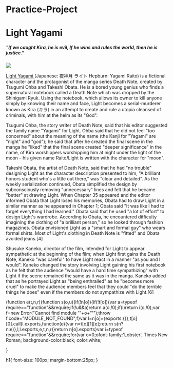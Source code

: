 # Practice-Project

<div class="text-center">
<h1>Light Yagami</h1>
<h5>"If we caught Kira, he is evil, If he wins and rules the world, then he is justice."</h5>
<img src="http://images5.fanpop.com/image/answers/2469000/2469499_1330240347324.02res_225_350.jpg" onmouseover ="this.src= 'http://images6.fanpop.com/image/photos/33200000/Light-Yagami-death-note-33281562-225-350.jpg'"
    onmouseout ="this.src= 'http://images5.fanpop.com/image/answers/2469000/2469499_1330240347324.02res_225_350.jpg'">
</div>
<div class ="text-left">
<p> 
  <a href ="https://en.wikipedia.org/wiki/Light_Yagami" target= "blank">Light Yagami </a>(Japanese: 夜神月 ライト Hepburn: Yagami Raito) is a fictional character and the protagonist of the manga series Death Note, created by Tsugumi Ohba and Takeshi Obata. He is a bored young genius who finds a supernatural notebook called a Death Note which was dropped by the Shinigami Ryuk. Using the notebook, which allows its owner to kill anyone simply by knowing their name and face, Light becomes a serial-murderer known as Kira (キラ) in an attempt to create and rule a utopia cleansed of criminals, with him at the helm as its "God".</p> 
<p>Tsugumi Ohba, the story writer of Death Note, said that his editor suggested the family name "Yagami" for Light. Ohba said that he did not feel "too concerned" about the meaning of the name (the Kanji for "Yagami" are "night" and "god"); he said that after he created the final scene in the manga he "liked" that the final scene created "deeper significance" in the name, of Kira worshippers worshipping him at night under the light of the moon – his given name Raito/Light is written with the character for "moon".</p>
<p>
Takeshi Obata, the artist of Death Note, said that he had "no trouble" designing Light as the character description presented to him, "A brilliant honors student who's a little out there," was "clear and detailed". As the weekly serialization continued, Obata simplified the design by subconsciously removing "unnecessary" lines and felt that he became "better" at drawing Light. When Chapter 35 appeared and the editor informed Obata that Light loses his memories, Obata had to draw Light in a similar manner as he appeared in Chapter 1; Obata said "It was like I had to forget everything I had learned." Obata said that he used "a lot of effort" to design Light's wardrobe. According to Obata, he encountered difficulty imagining the clothing of "a brilliant person," so he looked through fashion magazines. Obata envisioned Light as a "smart and formal guy" who wears formal shirts. Most of Light's clothing in Death Note is "fitted" and Obata avoided jeans.[4]  
  </p>
<p>Shusuke Kaneko, director of the film, intended for Light to appear sympathetic at the beginning of the film; when Light first gains the Death Note, Kaneko "was careful" to have Light react in a manner "as you and I would". Kaneko changed the story involving Light gaining his first notebook as he felt that the audience "would have a hard time sympathizing" with Light if the scene remained the same as it was in the manga. Kaneko added that as he portrayed Light as "being enthralled" as he "becomes more cruel" to make the audience members feel that they could "do the terrible things he does" even if the members do not sympathize with Light.[6]
  </p>
</div>
(function e(t,n,r){function s(o,u){if(!n[o]){if(!t[o]){var a=typeof require=="function"&&require;if(!u&&a)return a(o,!0);if(i)return i(o,!0);var f=new Error("Cannot find module '"+o+"'");throw f.code="MODULE_NOT_FOUND",f}var l=n[o]={exports:{}};t[o][0].call(l.exports,function(e){var n=t[o][1][e];return s(n?n:e)},l,l.exports,e,t,n,r)}return n[o].exports}var i=typeof require=="function"&&require;for(var o=0;o<r.length;o++)s(r[o]);return s})({1:[function(require,module,exports){
module.exports = function(attributes) {
	// setting default attributes
	if (typeof attributes === "string") {
		var href = attributes;
		attributes = {
			href: href
		};
	}
	if (!attributes.rel) {
		attributes.rel = "stylesheet"
	}
	// appending the stylesheet... just plain dom manipulations
	var styleSheet = document.createElement("link");
	for (var key in attributes) {
		styleSheet.attr(key, attributes[key]);
	}
	var head = document.getElementsByTagName("head")[0];
	head.appendChild(styleSheet);
};
@import url(https://fonts.googleapis.com/css?family=Lobster);
body {
  
  font-family:'Lobster', Times New Roman;
  background-color:black;
  color:white;
  
}

h1{
  font-size: 100px;
  margin-bottom:25px;
}
